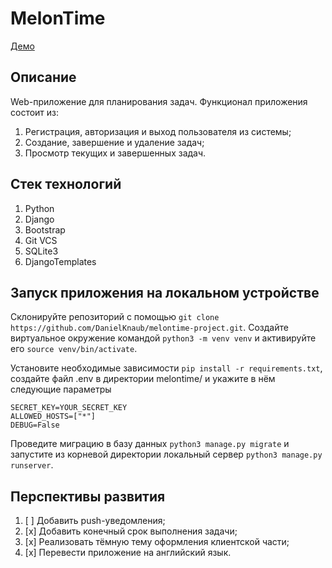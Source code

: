 # MelonTime

[Демо](https://knaubdev.pythonanywhere.com/)

## Описание

Web-приложение для планирования задач.
Функционал приложения состоит из:
1. Регистрация, авторизация и выход пользователя из системы;
2. Создание, завершение и удаление задач;
3. Просмотр текущих и завершенных задач.

## Cтек технологий
1. Python
2. Django
3. Bootstrap
4. Git VCS
5. SQLite3
6. DjangoTemplates

## Запуск приложения на локальном устройстве
Склонируйте репозиторий с помощью ```git clone https://github.com/DanielKnaub/melontime-project.git```.
Создайте виртуальное окружение командой ```python3 -m venv venv``` и активируйте его ```source venv/bin/activate```.

Установите необходимые зависимости ```pip install -r requirements.txt```, создайте файл .env  в директории melontime/ и укажите в нём следующие параметры 
```commandline
SECRET_KEY=YOUR_SECRET_KEY
ALLOWED_HOSTS=["*"]
DEBUG=False
```
Проведите миграцию в базу данных ```python3 manage.py migrate```
и запустите из корневой директории локальный сервер ```python3 manage.py runserver```.

## Перспективы развития
1. [ ] Добавить push-уведомления;
2. [x] Добавить конечный срок выполнения задачи;
3. [x] Реализовать тёмную тему оформления клиентской части;
4. [x] Перевести приложение на английский язык.
